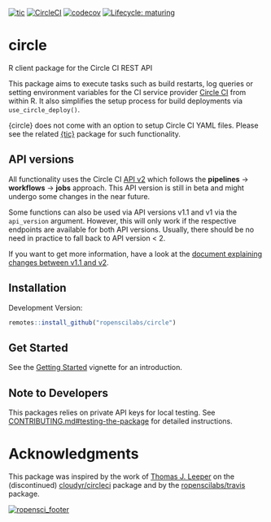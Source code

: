 <!-- badges: start -->

[![tic](https://github.com/ropenscilabs/circle/workflows/tic/badge.svg?branch=master)](https://github.com/ropenscilabs/circle/actions)
[![CircleCI](https://img.shields.io/circleci/build/gh/ropenscilabs/circle/master?label=Linux&logo=circle&logoColor=green&style=flat-square)](https://circleci.com/gh/ropenscilabs/circle)
[![codecov](https://codecov.io/gh/ropenscilabs/circle/branch/master/graph/badge.svg)](https://codecov.io/gh/ropenscilabs/circle)
[![Lifecycle:
maturing](https://img.shields.io/badge/lifecycle-maturing-blue.svg)](https://www.tidyverse.org/lifecycle/#maturing)

<!-- badges: end -->

# circle

R client package for the Circle CI REST API

This package aims to execute tasks such as build restarts, log queries
or setting environment variables for the CI service provider [Circle
CI](https://circleci.com/) from within R. It also simplifies the setup
process for build deployments via `use_circle_deploy()`.

{circle} does not come with an option to setup Circle CI YAML files.
Please see the related [{tic}](https://github.com/ropensci/tic) package
for such functionality.

## API versions

All functionality uses the Circle CI [API
v2](https://github.com/CircleCI-Public/api-preview-docs) which follows
the **pipelines** -&gt; **workflows** -&gt; **jobs** approach. This API
version is still in beta and might undergo some changes in the near
future.

Some functions can also be used via API versions v1.1 and v1 via the
`api_version` argument. However, this will only work if the respective
endpoints are available for both API versions. Usually, there should be
no need in practice to fall back to API version &lt; 2.

If you want to get more information, have a look at the [document
explaining changes between v1.1 and
v2](https://github.com/CircleCI-Public/api-preview-docs/blob/master/docs/api-changes.md#endpoints-likely-being-removed-in-api-v2-still-available-in-v11-for-now).

## Installation

Development Version:

```r
remotes::install_github("ropenscilabs/circle")
```

## Get Started

See the [Getting
Started](https://ropenscilabs.github.io/circle/articles/circle.html)
vignette for an introduction.

## Note to Developers

This packages relies on private API keys for local testing.
See [CONTRIBUTING.md#testing-the-package](https://github.com/ropenscilabs/circle/blob/master/.github/CONTRIBUTING.md#testing-the-package) for detailed instructions.

# Acknowledgments

This package was inspired by the work of [Thomas J.
Leeper](https://github.com/leeper) on the (discontinued)
[cloudyr/circleci](https://github.com/cloudyr/circleci) package and by
the [ropenscilabs/travis](https://github.com/ropenscilabs/travis)
package.

[![ropensci_footer](https://ropensci.org/public_images/github_footer.png)](https://ropensci.org)
